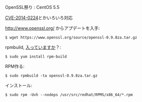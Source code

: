 OpenSSL祭り : CentOS 5.5

[CVE-2014-0224](http://lepidum.co.jp/blog/2014-06-05/CCS-Injection/)とかいろいろ対応

http://www.openssl.org/ からアプデートを入手:


    $ wget https://www.openssl.org/source/openssl-0.9.8za.tar.gz
    

rpmbuild, [入っていますか](http://qiita.com/IK12_info/items/bcf695460363bae87eb9)？:

    $ sudo yum install rpm-build    

RPM作る:

    $ sudo rpmbuild -ta openssl-0.9.8za.tar.gz

インストール:

    $ sudo rpm -Uvh --nodeps /usr/src/redhat/RPMS/x86_64/*.rpm
    
